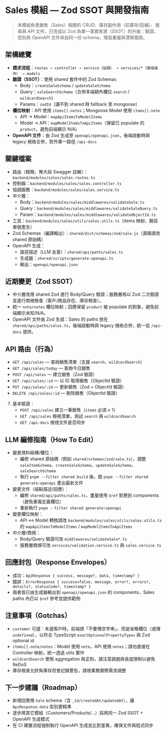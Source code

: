 ﻿# Sales 模組 — Zod SSOT 與開發指南

> 本模組負責銷售（Sales）相關的 CRUD、庫存副作用（扣庫存/回補）、搜尋與 API 文件。已完成以 Zod 為單一事實來源（SSOT）的升級：驗證、型別與 OpenAPI 文件來自同一份 schema，降低重複與漂移風險。

## 架構總覽

- **請求流程**：`routes → controller → service（協調） → services/*（領域操作） → models`
- **驗證（SSOT）**：使用 shared 套件中的 Zod Schemas
  - Body：`createSaleSchema` / `updateSaleSchema`
  - Query：`saleSearchSchema`（合併本端額外欄位 `search` / `wildcardSearch`）
  - Params：`zodId`（讀不到 shared 時 fallback 至 mongoose）
- **欄位映射**：API 使用 `items[].notes`；Mongoose Model 使用 `items[].note`
  - API → Model：`mapApiItemsToModelItems`
  - Model → API：`mapModelItemsToApiItems`（保留已 populate 的 `product`，避免前端顯示 N/A）
- **OpenAPI 文件**：由 Zod 生成至 `openapi/openapi.json`，後端啟動時與 legacy 規格合併，對外單一路徑 `/api-docs`

## 關鍵檔案

- 路由（精簡，無大段 Swagger 註解）：`backend/modules/sales/sales.routes.ts`
- 控制器：`backend/modules/sales/sales.controller.ts`
- 協調服務：`backend/modules/sales/sales.service.ts`
- 中介層：
  - Body：`backend/modules/sales/middlewares/validateSale.ts`
  - Query：`backend/modules/sales/middlewares/validateSaleQuery.ts`
  - Param：`backend/modules/sales/middlewares/validateObjectId.ts`
- 工具：`backend/modules/sales/utils/sales.utils.ts`（items 映射、銷貨單號產生）
- Zod Schemas（編譯輸出）：`shared/dist/schemas/zod/sale.js`（源碼請改 shared 原始碼）
- OpenAPI 生成：
  - 路徑描述（LLM 友善）：`shared/api/paths/sales.ts`
  - 生成器：`shared/scripts/generate-openapi.ts`
  - 輸出：`openapi/openapi.json`

## 近期變更（Zod SSOT）

- 中介層改用 shared Zod 進行 Body/Query 驗證；服務層再以 Zod 二次驗證並進行商規檢查（客戶/商品存在、庫存檢查）。
- 統一 `note/notes` 欄位映射；回應保留 `product` 被 populate 的對象，避免前端顯示未知/N/A。
- OpenAPI 文件由 Zod 生成：Sales 的 paths 放在 `shared/api/paths/sales.ts`，後端啟動時與 legacy 規格合併，統一從 `/api-docs` 提供。

## API 路由（行為）

- `GET /api/sales` — 查詢銷售清單（支援 `search`、`wildcardSearch`）
- `GET /api/sales/today` — 查詢今日銷售
- `POST /api/sales` — 建立銷售（Zod 驗證）
- `GET /api/sales/:id` — 以 ID 取得銷售（ObjectId 驗證）
- `PUT /api/sales/:id` — 更新銷售（Zod + ObjectId 驗證）
- `DELETE /api/sales/:id` — 刪除銷售（ObjectId 驗證）


7) 基本驗證：
   - `POST /api/sales` 建立一筆銷售（`items` 必須 ≥ 1）
   - `GET /api/sales` 檢視清單，測試 `search` 與 `wildcardSearch`
   - `GET /api-docs` 檢視文件是否同步

## LLM 編修指南（How To Edit）

- 變更資料結構/欄位：
  - 編修 shared 原始碼（例如 `shared/schemas/zod/sale.ts`），調整 `saleItemSchema`、`createSaleSchema`、`updateSaleSchema`、`saleSearchSchema`
  - 執行 `pnpm --filter shared build` 後，跑 `pnpm --filter shared generate:openapi` 產出最新文件
- 變更文件（端點描述/回應）：
  - 編修 `shared/api/paths/sales.ts`，盡量使用 `$ref` 對應到 components（避免重複定義欄位）
  - 重新執行 `pnpm --filter shared generate:openapi`
- 變更欄位映射：
  - API ↔ Model 轉換請改 `backend/modules/sales/utils/sales.utils.ts` 的 `mapApiItemsToModelItems` / `mapModelItemsToApiItems`
- 中介層/商規：
  - Body/Query 驗證可改 `middlewares/validateSale*.ts`
  - 服務層商規可改 `services/validation.service.ts` 與 `sales.service.ts`

## 回應封包（Response Envelopes）

- 成功：`ApiResponse { success, message?, data, timestamp? }`
- 錯誤：`ErrorResponse { success=false, message, error?, errors?, details?, statusCode?, timestamp? }`
- 兩者皆已由生成器輸出到 `openapi/openapi.json` 的 components，Sales paths 內已以 `$ref` 參考並提供範例

## 注意事項（Gotchas）

- `customer` 可選：未選客戶時，前端請「不要傳空字串」，而是省略欄位（或傳 `undefined`），以符合 TypeScript `exactOptionalPropertyTypes` 與 Zod optional id
- `items[].note/notes`：Model 使用 `note`，API 使用 `notes`；請勿直接在 Controller 映射，統一透過 utils 實作
- `wildcardSearch` 使用 aggregation 與正則，請注意跳脫與長度限制以避免 ReDoS
- 庫存檢查允許負庫存但會記錄警告，請視業務實際需求調整

## 下一步建議（Roadmap）

- 新增回應用 `Sale` schema（含 `_id/createdAt/updatedAt`），讓 `ApiResponse.data` 型別更精準
- 逐步將其它模組（Customers/Products/…）採用同一 Zod SSOT + OpenAPI 生成模式
- 在 CI 建置流程強制執行 OpenAPI 生成並比對差異，確保文件與程式同步
